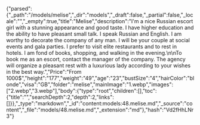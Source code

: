 {"parsed":{"_path":"/models/melise","_dir":"models","_draft":false,"_partial":false,"_locale":"","_empty":true,"title":"Melise","description":"I'm a nice Russian escort girl with a stunning appearance and good taste. I have higher education and the ability to have pleasant small talk. I speak Russian and English. I am worthy to decorate the company of any man. I will be your couple at social events and gala parties. I prefer to visit elite restaurants and to rest in hotels. I am fond of books, shopping, and walking in the evening.\n\nTo book me as an escort, contact the manager of the company. The agency will organize a pleasant rest with a luxurious lady according to your wishes in the best way.","Price":"From 1000$","height":"177","weight":"49","age":"23","bustSize":"4","hairColor":"blonde","visa":"GB","folder":"melise","mainImage":"1.webp","images":["2.webp","3.webp"],"body":{"type":"root","children":[],"toc":{"title":"","searchDepth":2,"depth":2,"links":[]}},"_type":"markdown","_id":"content:models:48.melise.md","_source":"content","_file":"models/48.melise.md","_extension":"md"},"hash":"Vd2fHhLNr3"}